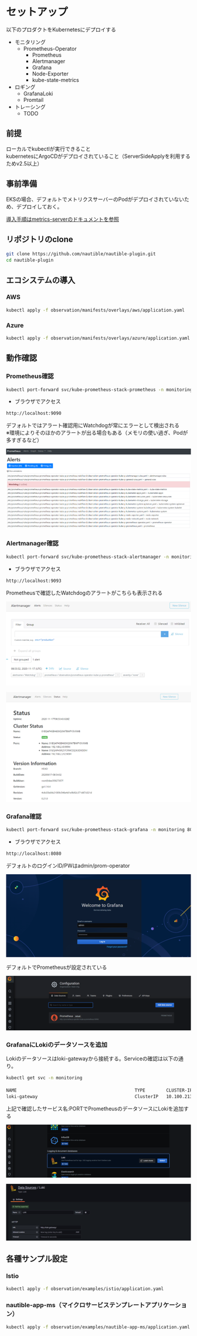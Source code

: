 # セットアップ

以下のプロダクトをKubernetesにデプロイする

- モニタリング
  - Prometheus-Operator
    - Prometheus
    - Alertmanager
    - Grafana
    - Node-Exporter
    - kube-state-metrics
- ロギング
  - GrafanaLoki
  - Promtail
- トレーシング
  - TODO

## 前提

ローカルでkubectlが実行できること  
kubernetesにArgoCDがデプロイされていること（ServerSideApplyを利用するためv2.5以上）

## 事前準備

EKSの場合、デフォルトでメトリクスサーバーのPodがデプロイされていないため、デプロイしておく。

[導入手順はmetrics-serverのドキュメントを参照](../../metrics-server/README.md)

## リポジトリのclone

```bash
git clone https://github.com/nautible/nautible-plugin.git
cd nautible-plugin
```

## エコシステムの導入

### AWS

```bash
kubectl apply -f observation/manifests/overlays/aws/application.yaml
```

### Azure

```bash
kubectl apply -f observation/manifests/overlays/azure/application.yaml
```

## 動作確認

### Prometheus確認

```bash
kubectl port-forward svc/kube-prometheus-stack-prometheus -n monitoring 9090:9090
```

- ブラウザでアクセス

```bash
http://localhost:9090
```

デフォルトではアラート確認用にWatchdogが常にエラーとして検出される  
※環境によりそのほかのアラートが出る場合もある（メモリの使い過ぎ、Podが多すぎるなど）  

![prometheus1](./img/prometheus1.png)

### Alertmanager確認

```bash
kubectl port-forward svc/kube-prometheus-stack-alertmanager -n monitoring 9093:9093
```

- ブラウザでアクセス

```bash
http://localhost:9093
```

Prometheusで確認したWatchdogのアラートがこちらも表示される  

![alertmanager1](./img/alertmanager1.png)

![alertmanager2](./img/alertmanager2.png)

### Grafana確認

```bash
kubectl port-forward svc/kube-prometheus-stack-grafana -n monitoring 8080:80
```

- ブラウザでアクセス

```bash
http://localhost:8080
```

デフォルトのログインID/PWはadmin/prom-operator

![grafana1](./img/grafana1.png)

デフォルトでPrometheusが設定されている

![grafana2](./img/grafana2.png)

### GrafanaにLokiのデータソースを追加

Lokiのデータソースはloki-gatewayから接続する。Serviceの確認は以下の通り。

```bash
kubectl get svc -n monitoring

NAME                                             TYPE        CLUSTER-IP       EXTERNAL-IP   PORT(S)                      AGE
loki-gateway                                     ClusterIP   10.100.213.93    <none>        80/TCP                       5h48m
```

上記で確認したサービス名:PORTでPrometheusのデータソースにLokiを追加する  

![loki1](./img/loki1.png)

![loki2](./img/loki2.png)

## 各種サンプル設定

### Istio

```bash
kubectl apply -f observation/examples/istio/application.yaml
```

### nautible-app-ms（マイクロサービステンプレートアプリケーション）

```bash
kubectl apply -f observation/examples/nautible-app-ms/application.yaml
```
